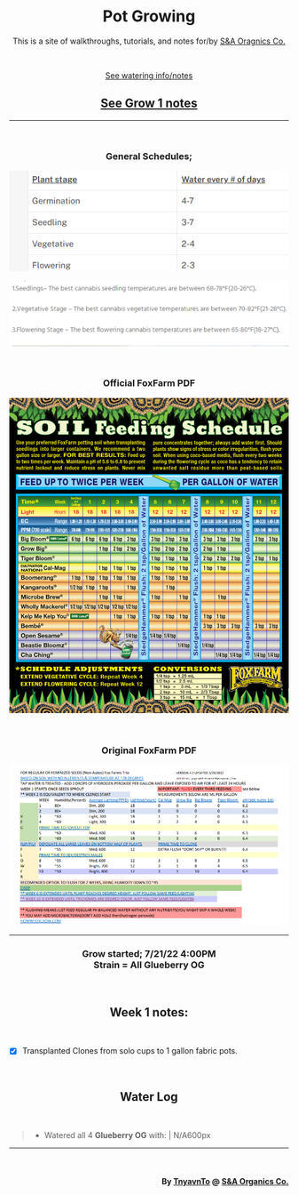 <h1 align="center">Pot Growing</h1>
<p align="center">This is a site of walkthroughs, tutorials, and notes for/by <a href="https://sna-organics.com" target="_blank">S&A Oragnics Co.</a></p>

<br>

<p align=center><a href='./watering/'>See watering info/notes</a></p>

<h2 align=center><a href='./grow1/'>See Grow 1 notes</a></h2>

___

<br>

<h3 align=center>General Schedules;</h3>

<p align=center><img src='https://github.com/Svxy/Pot-Growing/blob/grow/assets/watering.png?raw=true' style='Width: 600px; height: auto;'></p>

<p align=center><img src='https://github.com/Svxy/Pot-Growing/blob/grow/assets/temp.png?raw=true' style='Width: 600px; height: auto;'></p>

<br>

<h3 align="center">Official FoxFarm PDF</h3>

<p align=center><img src='https://github.com/Svxy/Pot-Growing/blob/grow/assets/foxfarm.png?raw=true' style='Width: 600px; height: auto;'></p>

<br>

<h3 align="center">Original FoxFarm PDF</h3>

<p align=center><img src='https://github.com/Svxy/Pot-Growing/blob/grow/assets/pdf_1.png?raw=true' style='Width: 600px; height: auto;'></p>

___

<h3 align=center>Grow started; 7/21/22 4:00PM<br>Strain = All <b>Glueberry OG</b></h3>

<br>

<h2 align=center>Week 1 notes:</h2>

<br>

- [x] Transplanted Clones from solo cups to 1 gallon fabric pots.

<br>

<h2 align=center>Water Log</h2>

<br>

> - Watered all 4 <b>Glueberry OG</b> with: | N/A600px

___

<br>

<h4 align="right">By <a href='https://tnyavnto.com'>TnyavnTo</a> @ <a href="https://sna-organics.com">S&A Organics Co.</a></h4>